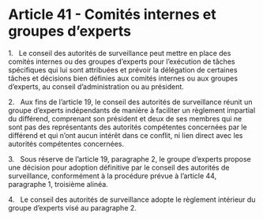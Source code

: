 # Article 41 - Comités internes et groupes d’experts


1.   Le conseil des autorités de surveillance peut mettre en place des comités internes ou des groupes d’experts pour l’exécution de tâches spécifiques qui lui sont attribuées et prévoir la délégation de certaines tâches et décisions bien définies aux comités internes ou aux groupes d’experts, au conseil d’administration ou au président.

2.   Aux fins de l’article 19, le conseil des autorités de surveillance réunit un groupe d’experts indépendants de manière à faciliter un règlement impartial du différend, comprenant son président et deux de ses membres qui ne sont pas des représentants des autorités compétentes concernées par le différend et qui n’ont aucun intérêt dans ce conflit, ni lien direct avec les autorités compétentes concernées.

3.   Sous réserve de l’article 19, paragraphe 2, le groupe d’experts propose une décision pour adoption définitive par le conseil des autorités de surveillance, conformément à la procédure prévue à l’article 44, paragraphe 1, troisième alinéa.

4.   Le conseil des autorités de surveillance adopte le règlement intérieur du groupe d’experts visé au paragraphe 2.
